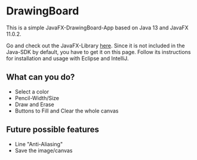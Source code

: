 # DrawingBoard
This is a simple JavaFX-DrawingBoard-App based on Java 13 and JavaFX 11.0.2.

Go and check out the JavaFX-Library [here](https://openjfx.io/, "JavaFX"). Since it is not included in the Java-SDK by default, you have to get it on this page. Follow its instructions for installation and usage with Eclipse and IntelliJ.

## What can you do?
- Select a color
- Pencil-Width/Size
- Draw and Erase
- Buttons to Fill and Clear the whole canvas

## Future possible features
- Line "Anti-Aliasing"
- Save the image/canvas
